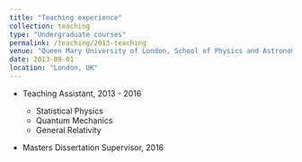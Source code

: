 ```yaml
---
title: "Teaching experience"
collection: teaching
type: "Undergraduate courses"
permalink: /teaching/2013-teaching
venue: "Queen Mary University of London, School of Physics and Astronomy"
date: 2013-09-01
location: "London, UK"
---
```


* Teaching Assistant, 2013 - 2016
  * Statistical Physics
  * Quantum Mechanics
  * General Relativity

* Masters Dissertation Supervisor, 2016

